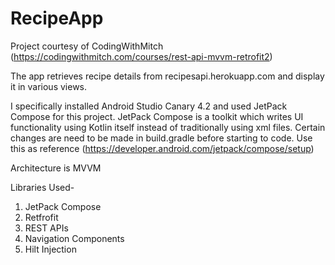 # RecipeApp

Project courtesy of CodingWithMitch (https://codingwithmitch.com/courses/rest-api-mvvm-retrofit2)

The app retrieves recipe details from recipesapi.herokuapp.com and display it in various views.

I specifically installed Android Studio Canary 4.2 and used JetPack Compose for this project. 
JetPack Compose is a toolkit which writes UI functionality using Kotlin itself instead of traditionally using xml files. 
Certain changes are need to be made in build.gradle before starting to code. Use this as reference (https://developer.android.com/jetpack/compose/setup)

Architecture is MVVM

Libraries Used-
1) JetPack Compose
2) Retfrofit
3) REST APIs
4) Navigation Components
5) Hilt Injection
